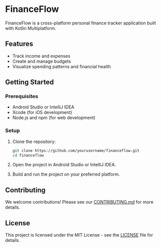 # FinanceFlow

FinanceFlow is a cross-platform personal finance tracker application built with Kotlin Multiplatform.

## Features
- Track income and expenses
- Create and manage budgets
- Visualize spending patterns and financial health

## Getting Started

### Prerequisites
- Android Studio or IntelliJ IDEA
- Xcode (for iOS development)
- Node.js and npm (for web development)

### Setup

1. Clone the repository:
    ```sh
    git clone https://github.com/yourusername/financeflow.git
    cd financeflow
    ```

2. Open the project in Android Studio or IntelliJ IDEA.

3. Build and run the project on your preferred platform.

## Contributing

We welcome contributions! Please see our [CONTRIBUTING.md](CONTRIBUTING.md) for more details.

## License

This project is licensed under the MIT License - see the [LICENSE](LICENSE) file for details.
